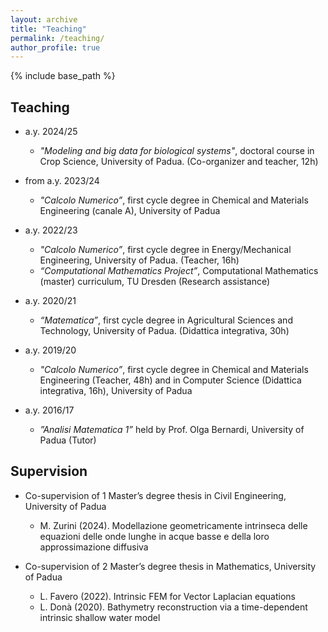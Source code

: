 ```yaml
---
layout: archive
title: "Teaching"
permalink: /teaching/
author_profile: true
---
```


{% include base_path %}

## Teaching
* a.y. 2024/25
    * <em>"Modeling and big data for biological
  systems"</em>, doctoral course in Crop Science, University of
  Padua. (Co-organizer and teacher, 12h)

* from a.y. 2023/24 
    * <em>"Calcolo Numerico”</em>, first cycle degree in Chemical and Materials Engineering (canale A), University of Padua

* a.y. 2022/23 
    * <em>"Calcolo Numerico”</em>, first cycle degree in Energy/Mechanical Engineering, University of Padua. (Teacher, 16h)
    * <em>“Computational Mathematics Project”</em>, Computational Mathematics (master) curriculum, TU Dresden (Research assistance)

* a.y. 2020/21 
    * <em>“Matematica”</em>, first cycle degree in Agricultural Sciences and Technology, University of Padua. (Didattica integrativa, 30h)

* a.y. 2019/20 
    * <em>"Calcolo Numerico”</em>, first cycle degree in Chemical and Materials Engineering (Teacher, 48h) and in Computer Science (Didattica integrativa, 16h), University of Padua

* a.y. 2016/17 
    * <em>”Analisi Matematica 1”</em> held by Prof. Olga Bernardi, University of Padua (Tutor)

## Supervision

* Co-supervision of 1 Master’s degree thesis in Civil Engineering, University of Padua
   * M. Zurini (2024). Modellazione geometricamente intrinseca delle equazioni delle onde lunghe in acque basse e della loro approssimazione diffusiva

* Co-supervision of 2 Master’s degree thesis in Mathematics, University of Padua
   * L. Favero (2022). Intrinsic FEM for Vector Laplacian equations
   * L. Donà (2020). Bathymetry reconstruction via a time-dependent intrinsic shallow water model
